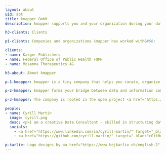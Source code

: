 ```yaml
---
layout: about
uid: abt
title: kmapper GmbH
description: kmapper supports you and your organization during your data project by offering business analysis, requirements engineering, and development

h3-clients: Clients

p1-clients: Companies and organizations kmapper has worked with&#58;

clients:
- name: Karger Publishers
- name: Federal Office of Public Health FOPH
- name: Mosanna Therapeutics AG

h3-about: About kmapper

p-1-kmapper: kmapper is a tiny company that helps you curate, organize, and publish your data and information. It independently manages projects with efficiency, offers specialized freelance services through partnerships, and collaborates with larger teams to provide external resources.

p-2-kmapper: kmapper forms your bridge between data and information complexity and user-friendliness. A careful <b>business analysis</b> and comprehensive <b>requirements engineering</b> ensure that needs and goals are precisely recorded. This forms the basis for the <b>development</b> of tailor-made solutions that promote knowledge transfer and improve the use of data and information.

p-3-kmapper: The company is rooted in the open project <a href="https://kmapper.org" target="_blank">kmapper.org</a>. A tool making use of open access research articles to visualize subjects in an interdisciplinary context. In its early first version, it was known as "The Knowledge Mapper", or in short&#58; kmapper.

people:
- name: Cyrill Martin
  image: cyrill.png
  desc: <p>I am a creative Data Consultant - skilled in structuring data and information for humans and machines.</p><p>I've worked in research and publishing environments before founding kmapper GmbH. You can have a look at my CV here&#58; <a href="https://cyrill-martin.github.io/" target="_blank">cyrill-martin.github.io</a></p>
  socials:
    - <a href="https://www.linkedin.com/in/cyrill-martin/" target="_blank">LinkedIn</a>
    - <a href="https://github.com/cyrill-martin/" target="_blank">GitHub</a>

p-karlie: Logo designs by <a href="https://www.hejkarlie.ch/english-2" target="_blank">Karlie GmbH</a>.
---
```

